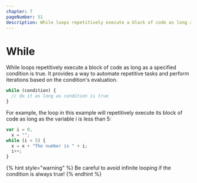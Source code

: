 ```yaml
---
chapter: 7
pageNumber: 51
description: While loops repetitively execute a block of code as long as a specified condition is true.
---
```

# While

While loops repetitively execute a block of code as long as a specified condition is true. It provides a way to automate repetitive tasks and perform iterations based on the condition's evaluation.

```javascript
while (condition) {
  // do it as long as condition is true
}
```

For example, the loop in this example will repetitively execute its block of code as long as the variable i is less than 5:

```javascript
var i = 0,
  x = "";
while (i < 5) {
  x = x + "The number is " + i;
  i++;
}
```

{% hint style="warning" %}
&#x20;Be careful to avoid infinite looping if the condition is always true!
{% endhint %}
